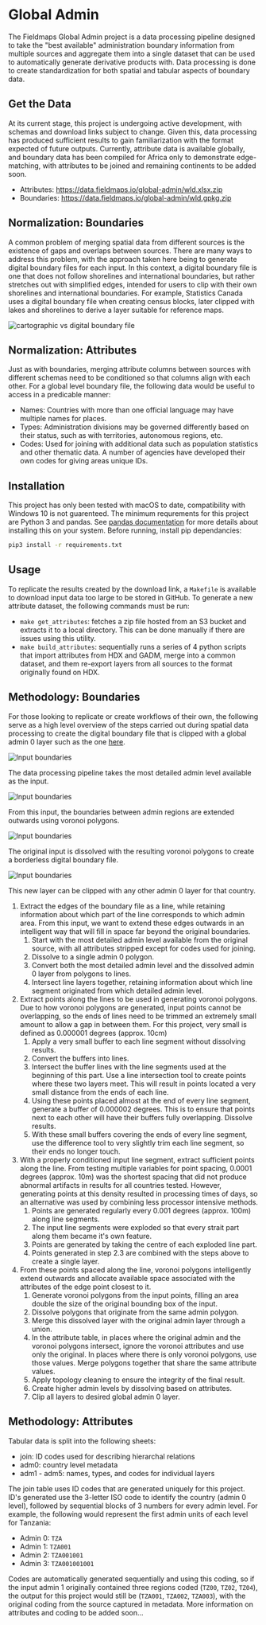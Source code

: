 # Global Admin

The Fieldmaps Global Admin project is a data processing pipeline designed to take the "best available" administration boundary information from multiple sources and aggregate them into a single dataset that can be used to automatically generate derivative products with. Data processing is done to create standardization for both spatial and tabular aspects of boundary data.

## Get the Data

At its current stage, this project is undergoing active development, with schemas and download links subject to change. Given this, data processing has produced sufficient results to gain familiarization with the format expected of future outputs. Currently, attribute data is available globally, and boundary data has been compiled for Africa only to demonstrate edge-matching, with attributes to be joined and remaining continents to be added soon.

- Attributes: https://data.fieldmaps.io/global-admin/wld.xlsx.zip
- Boundaries: https://data.fieldmaps.io/global-admin/wld.gpkg.zip

## Normalization: Boundaries

A common problem of merging spatial data from different sources is the existence of gaps and overlaps between sources. There are many ways to address this problem, with the approach taken here being to generate digital boundary files for each input. In this context, a digital boundary file is one that does not follow shorelines and international boundaries, but rather stretches out with simplified edges, intended for users to clip with their own shorelines and international boundaries. For example, Statistics Canada uses a digital boundary file when creating census blocks, later clipped with lakes and shorelines to derive a layer suitable for reference maps.

![cartographic vs digital boundary file](https://raw.githubusercontent.com/fieldmaps/global-admin/master/images/cbf-vs-dbf.jpg)

## Normalization: Attributes

Just as with boundaries, merging attribute columns between sources with different schemas need to be conditioned so that columns align with each other. For a global level boundary file, the following data would be useful to access in a predicable manner:

- Names: Countries with more than one official language may have multiple names for places.
- Types: Administration divisions may be governed differently based on their status, such as with territories, autonomous regions, etc.
- Codes: Used for joining with additional data such as population statistics and other thematic data. A number of agencies have developed their own codes for giving areas unique IDs.

## Installation

This project has only been tested with macOS to date, compatibility with Windows 10 is not guarenteed. The minimum requrements for this project are Python 3 and pandas. See [pandas documentation](https://pandas.pydata.org/pandas-docs/stable/getting_started/install.html) for more details about installing this on your system. Before running, install pip dependancies:

```sh
pip3 install -r requirements.txt
```

## Usage

To replicate the results created by the download link, a `Makefile` is available to download input data too large to be stored in GitHub. To generate a new attribute dataset, the following commands must be run:

- `make get_attributes`: fetches a zip file hosted from an S3 bucket and extracts it to a local directory. This can be done manually if there are issues using this utility.
- `make build_attributes`: sequentially runs a series of 4 python scripts that import attributes from HDX and GADM, merge into a common dataset, and them re-export layers from all sources to the format originally found on HDX.

## Methodology: Boundaries

For those looking to replicate or create workflows of their own, the following serve as a high level overview of the steps carried out during spatial data processing to create the digital boundary file that is clipped with a global admin 0 layer such as the one [here](https://geonode.wfp.org/layers/geonode%3Awld_bnd_adm0).

![Input boundaries](https://raw.githubusercontent.com/fieldmaps/global-admin/master/images/tza-1.png)

The data processing pipeline takes the most detailed admin level available as the input.

![Input boundaries](https://raw.githubusercontent.com/fieldmaps/global-admin/master/images/tza-2.png)

From this input, the boundaries between admin regions are extended outwards using voronoi polygons.

![Input boundaries](https://raw.githubusercontent.com/fieldmaps/global-admin/master/images/tza-3.png)

The original input is dissolved with the resulting voronoi polygons to create a borderless digital boundary file.

![Input boundaries](https://raw.githubusercontent.com/fieldmaps/global-admin/master/images/tza-4.png)

This new layer can be clipped with any other admin 0 layer for that country.

1. Extract the edges of the boundary file as a line, while retaining information about which part of the line corresponds to which admin area. From this input, we want to extend these edges outwards in an intelligent way that will fill in space far beyond the original boundaries.
   1. Start with the most detailed admin level available from the original source, with all attributes stripped except for codes used for joining.
   2. Dissolve to a single admin 0 polygon.
   3. Convert both the most detailed admin level and the dissolved admin 0 layer from polygons to lines.
   4. Intersect line layers together, retaining information about which line segment originated from which detailed admin level.
2. Extract points along the lines to be used in generating voronoi polygons. Due to how voronoi polygons are generated, input points cannot be overlapping, so the ends of lines need to be trimmed an extremely small amount to allow a gap in between them. For this project, very small is defined as 0.000001 degrees (approx. 10cm)
   1. Apply a very small buffer to each line segment without dissolving results.
   2. Convert the buffers into lines.
   3. Intersect the buffer lines with the line segments used at the beginning of this part. Use a line intersection tool to create points where these two layers meet. This will result in points located a very small distance from the ends of each line.
   4. Using these points placed almost at the end of every line segment, generate a buffer of 0.000002 degrees. This is to ensure that points next to each other will have their buffers fully overlapping. Dissolve results.
   5. With these small buffers covering the ends of every line segment, use the difference tool to very slightly trim each line segment, so their ends no longer touch.
3. With a properly conditioned input line segment, extract sufficient points along the line. From testing multiple variables for point spacing, 0.0001 degrees (approx. 10m) was the shortest spacing that did not produce abnormal artifacts in results for all countries tested. However, generating points at this density resulted in processing times of days, so an alternative was used by combining less processor intensive methods.
   1. Points are generated regularly every 0.001 degrees (approx. 100m) along line segments.
   2. The input line segments were exploded so that every strait part along them became it's own feature.
   3. Points are generated by taking the centre of each exploded line part.
   4. Points generated in step 2.3 are combined with the steps above to create a single layer.
4. From these points spaced along the line, voronoi polygons intelligently extend outwards and allocate available space associated with the attributes of the edge point closest to it.
   1. Generate voronoi polygons from the input points, filling an area double the size of the original bounding box of the input.
   2. Dissolve polygons that originate from the same admin polygon.
   3. Merge this dissolved layer with the original admin layer through a union.
   4. In the attribute table, in places where the original admin and the voronoi polygons intersect, ignore the voronoi attributes and use only the original. In places where there is only voronoi polygons, use those values. Merge polygons together that share the same attribute values.
   5. Apply topology cleaning to ensure the integrity of the final result.
   6. Create higher admin levels by dissolving based on attributes.
   7. Clip all layers to desired global admin 0 layer.

## Methodology: Attributes

Tabular data is split into the following sheets:

- join: ID codes used for describing hierarchal relations
- adm0: country level metadata
- adm1 - adm5: names, types, and codes for individual layers

The join table uses ID codes that are generated uniquely for this project. ID's generated use the 3-letter ISO code to identify the country (admin 0 level), followed by sequential blocks of 3 numbers for every admin level. For example, the following would represent the first admin units of each level for Tanzania:

- Admin 0: `TZA`
- Admin 1: `TZA001`
- Admin 2: `TZA001001`
- Admin 3: `TZA001001001`

Codes are automatically generated sequentially and using this coding, so if the input admin 1 originally contained three regions coded (`TZ00`, `TZ02`, `TZ04`), the output for this project would still be (`TZA001`, `TZA002`, `TZA003`), with the original coding from the source captured in metadata. More information on attributes and coding to be added soon...
